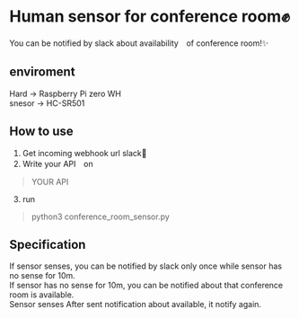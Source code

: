 # Human sensor for conference room✊
You can be notified by slack about availability　of conference room!✨
## enviroment
Hard -> Raspberry Pi zero WH  
snesor -> HC-SR501
## How to use
1. Get incoming webhook url slack📩
2. Write your API　on 
> YOUR API
3. run
> python3 conference_room_sensor.py
## Specification
If sensor senses, you can be notified by slack only once while sensor has no sense for 10m.  
If sensor has no sense for 10m, you can be notified about that conference room is available.  
Sensor senses After sent notification about available, it notify again.
